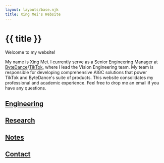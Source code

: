 ```yaml
---
layout: layouts/base.njk
title: Xing Mei's Website
---
```

# {{ title }}

Welcome to my website! 

My name is Xing Mei. I currently serve as a Senior Engineering Manager at [ByteDance](https://bytedance.com/en/)/[TikTok](https://tiktok.com/), where I lead the Vision Engineering team. My team is responsible for developing comprehensive AIGC solutions that power TikTok and ByteDance's suite of products. This website consolidates my professional and academic experience. Feel free to drop me an email if you have any questions.

## [Engineering](https://www.linkedin.com/in/xingmei)

## [Research](research)

## [Notes](notes)

## [Contact](mailto:xmei2005@gmail.com)
